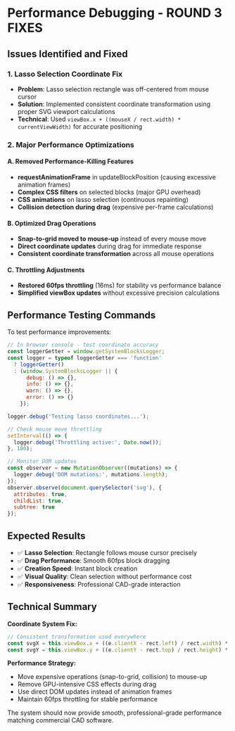 # Performance Debugging - ROUND 3 FIXES

## Issues Identified and Fixed

### 1. **Lasso Selection Coordinate Fix**
- **Problem**: Lasso selection rectangle was off-centered from mouse cursor
- **Solution**: Implemented consistent coordinate transformation using proper SVG viewport calculations
- **Technical**: Used `viewBox.x + ((mouseX / rect.width) * currentViewWidth)` for accurate positioning

### 2. **Major Performance Optimizations**

#### A. Removed Performance-Killing Features
- **requestAnimationFrame** in updateBlockPosition (causing excessive animation frames)
- **Complex CSS filters** on selected blocks (major GPU overhead)
- **CSS animations** on lasso selection (continuous repainting)
- **Collision detection during drag** (expensive per-frame calculations)

#### B. Optimized Drag Operations
- **Snap-to-grid moved to mouse-up** instead of every mouse move
- **Direct coordinate updates** during drag for immediate response
- **Consistent coordinate transformation** across all mouse operations

#### C. Throttling Adjustments
- **Restored 60fps throttling** (16ms) for stability vs performance balance
- **Simplified viewBox updates** without excessive precision calculations

## Performance Testing Commands

To test performance improvements:

```javascript
// In browser console - test coordinate accuracy
const loggerGetter = window.getSystemBlocksLogger;
const logger = typeof loggerGetter === 'function'
  ? loggerGetter()
  : (window.SystemBlocksLogger || {
      debug: () => {},
      info: () => {},
      warn: () => {},
      error: () => {}
    });

logger.debug('Testing lasso coordinates...');

// Check mouse move throttling
setInterval(() => {
  logger.debug('Throttling active:', Date.now());
}, 100);

// Monitor DOM updates
const observer = new MutationObserver((mutations) => {
  logger.debug('DOM mutations:', mutations.length);
});
observer.observe(document.querySelector('svg'), {
  attributes: true,
  childList: true,
  subtree: true
});
```

## Expected Results

- ✅ **Lasso Selection**: Rectangle follows mouse cursor precisely
- ✅ **Drag Performance**: Smooth 60fps block dragging 
- ✅ **Creation Speed**: Instant block creation
- ✅ **Visual Quality**: Clean selection without performance cost
- ✅ **Responsiveness**: Professional CAD-grade interaction

## Technical Summary

**Coordinate System Fix:**
```javascript
// Consistent transformation used everywhere
const svgX = this.viewBox.x + ((e.clientX - rect.left) / rect.width) * currentViewWidth;
const svgY = this.viewBox.y + ((e.clientY - rect.top) / rect.height) * currentViewHeight;
```

**Performance Strategy:**
- Move expensive operations (snap-to-grid, collision) to mouse-up
- Remove GPU-intensive CSS effects during drag
- Use direct DOM updates instead of animation frames
- Maintain 60fps throttling for stable performance

The system should now provide smooth, professional-grade performance matching commercial CAD software.